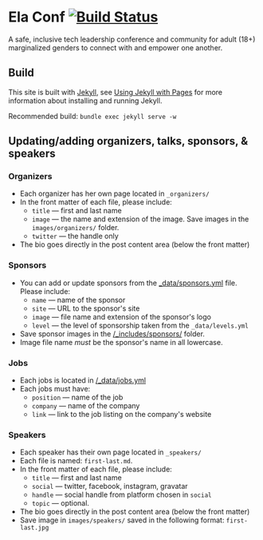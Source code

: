 # Ela Conf [![Build Status](https://travis-ci.org/elaconf/elaconf.github.io.svg)](https://travis-ci.org/elaconf/elaconf.github.io)

A safe, inclusive tech leadership conference and community for adult (18+) marginalized genders to connect with and empower one another.

## Build

This site is built with [Jekyll](http://jekyllrb.com/), see [Using Jekyll with Pages](https://help.github.com/articles/using-jekyll-with-pages/) for more information about installing and running Jekyll.

Recommended build: `bundle exec jekyll serve -w`

## Updating/adding organizers, talks, sponsors, & speakers

### Organizers

* Each organizer has her own page located in `_organizers/`
* In the front matter of each file, please include:
  - `title` &mdash; first and last name
  - `image` &mdash; the name and extension of the image. Save images in the `images/organizers/` folder.
  - `twitter` &mdash; the handle only
* The bio goes directly in the post content area (below the front matter)

### Sponsors

* You can add or update sponsors from the [_data/sponsors.yml](https://github.com/elaconf/elaconf.github.io/blob/master/_data/sponsors.yml) file. Please include:
  - `name` &mdash; name of the sponsor
  - `site` &mdash; URL to the sponsor's site
  - `image` &mdash; file name and extension of the sponsor's logo
  - `level` &mdash; the level of sponsorship taken from the `_data/levels.yml`
* Save sponsor images in the [/_includes/sponsors/](https://github.com/elaconf/elaconf.github.io/tree/master/_includes/sponsors) folder.
* Image file name _must_ be the sponsor's name in all lowercase.

### Jobs

* Each jobs is located in [/_data/jobs.yml](https://github.com/elaconf/elaconf.github.io/tree/master/_data/jobs.yml)
* Each jobs must have:
  * `position` &mdash; name of the job
  * `company` &mdash; name of the company
  * `link` &mdash; link to the job listing on the company's website


### Speakers

* Each speaker has their own page located in `_speakers/`
* Each file is named: `first-last.md`.
* In the front matter of each file, please include:
  - `title` &mdash; first and last name
  - `social` &mdash; twitter, facebook, instagram, gravatar
  - `handle` &mdash; social handle from platform chosen in `social`
  - `topic` &mdash; optional.
* The bio goes directly in the post content area (below the front matter)
* Save image in `images/speakers/` saved in the following format: `first-last.jpg`

<!--
### Talks

* Each talk has its own page located in `_agenda/`
* Each file is named: `##-title.md`
* In the front matter of each file, please include:
  - `title` &mdash; title of the talk
  - `time` &mdash; start and end time of the talk
  - `room` &mdash; the room assigned
  - `speakers` &mdash; list of speakers giving the talk
  - `date` &mdash; the date and time in 24-hour format
  - `breakout` &mdash; if the talk is during a breakout session add the number `breakout: 1` or `breakout: 2`
* The talk abstract goes directly in the post content area (below the front matter)

![image](https://cloud.githubusercontent.com/assets/2180540/10857537/07e55e1a-7f25-11e5-8604-b4d5eee38c28.png)

-->